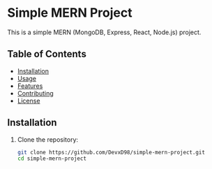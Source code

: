 # Simple MERN Project

This is a simple MERN (MongoDB, Express, React, Node.js) project.

## Table of Contents

- [Installation](#installation)
- [Usage](#usage)
- [Features](#features)
- [Contributing](#contributing)
- [License](#license)

## Installation

1. Clone the repository:
   ```sh
   git clone https://github.com/DevxD98/simple-mern-project.git
   cd simple-mern-project